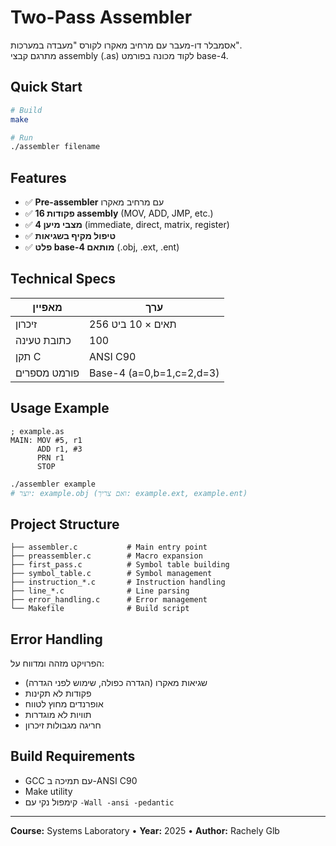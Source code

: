 # Two-Pass Assembler

אסמבלר דו-מעבר עם מרחיב מאקרו לקורס "מעבדה במערכות".  
מתרגם קבצי assembly (.as) לקוד מכונה בפורמט base-4.

## Quick Start

```bash
# Build
make

# Run
./assembler filename
```

## Features

- ✅ **Pre-assembler** עם מרחיב מאקרו
- ✅ **16 פקודות assembly** (MOV, ADD, JMP, etc.)
- ✅ **4 מצבי מיען** (immediate, direct, matrix, register)
- ✅ **טיפול מקיף בשגיאות**
- ✅ **פלט base-4 מותאם** (.obj, .ext, .ent)

## Technical Specs

| מאפיין | ערך |
|---------|-----|
| זיכרון | 256 תאים × 10 ביט |
| כתובת טעינה | 100 |
| תקן C | ANSI C90 |
| פורמט מספרים | Base-4 (a=0,b=1,c=2,d=3) |

## Usage Example

```assembly
; example.as
MAIN: MOV #5, r1
      ADD r1, #3
      PRN r1
      STOP
```

```bash
./assembler example
# יוצר: example.obj (ואם צריך: example.ext, example.ent)
```

## Project Structure

```
├── assembler.c           # Main entry point
├── preassembler.c        # Macro expansion
├── first_pass.c          # Symbol table building
├── symbol_table.c        # Symbol management
├── instruction_*.c       # Instruction handling
├── line_*.c              # Line parsing
├── error_handling.c      # Error management
└── Makefile              # Build script
```

## Error Handling

הפרויקט מזהה ומדווח על:
- שגיאות מאקרו (הגדרה כפולה, שימוש לפני הגדרה)
- פקודות לא תקינות
- אופרנדים מחוץ לטווח
- תוויות לא מוגדרות
- חריגה מגבולות זיכרון

## Build Requirements

- GCC עם תמיכה ב-ANSI C90
- Make utility
- קימפול נקי עם `-Wall -ansi -pedantic`

---

**Course:** Systems Laboratory • **Year:** 2025 • **Author:** Rachely Glb